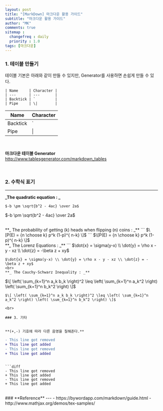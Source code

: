 ```yaml
---
layout: post
title: "[MarkDown] 마크다운 활용 가이드"
subtitle: "마크다운 활용 가이드"
author: "MK"
comments: true
sitemap :
  changefreq : daily
  priority : 1.0
tags: [마크다운]
---
```


### 1. 테이블 만들기
테이블 기본은 아래와 같이 만들 수 있지만, Generator를 사용하면 손쉽게 만들 수 있다.
<br>
```
| Name     | Character |
| ---      | ---       |
| Backtick | `         |
| Pipe     | \|        |

```

| Name     | Character |
| ---      | ---       |
| Backtick | `         |
| Pipe     | \|        |

<br>

**마크다운 테이블 Generator**
http://www.tablesgenerator.com/markdown_tables

<br>

### 2. 수학식 표기
---

**_The quadratic equation : _**
```
$-b \pm \sqrt{b^2 - 4ac} \over 2a$
```
$-b \pm \sqrt{b^2 - 4ac} \over 2a$

<br>
**_ The probability of getting (k) heads when flipping (n) coins : _**
```
$\[P(E)   = {n \choose k} p^k (1-p)^{ n-k} \]$
```
$\[P(E)   = {n \choose k} p^k (1-p)^{ n-k} \]$

<br>
**_ The Lorenz Equations : _**
```
$\dot{x} = \sigma(y-x) \\ \dot{y} = \rho x - y - xz \\ \dot{z} = -\beta z + xy$

```
$\dot{x} = \sigma(y-x) \\ \dot{y} = \rho x - y - xz \\ \dot{z} = -\beta z + xy$
<br>
**_ The Cauchy-Schwarz Inequality : _**
```
$\[ \left( \sum_{k=1}^n a_k b_k \right)^2 \leq \left( \sum_{k=1}^n a_k^2 \right) \left( \sum_{k=1}^n b_k^2 \right) \]$
```
$\[ \left( \sum_{k=1}^n a_k b_k \right)^2 \leq \left( \sum_{k=1}^n a_k^2 \right) \left( \sum_{k=1}^n b_k^2 \right) \]$

<br>

### 3. 기타


**(+,-) 기호에 따라 다른 음영을 칠해준다.**

```
```diff
- This line got removed
+ This line got added
- This line got removed
+ This line got added
```
```

```diff
- This line got removed
+ This line got added
- This line got removed
+ This line got added
```

<br>
### **Reference**
---
- https://bywordapp.com/markdown/guide.html
- http://www.mathjax.org/demos/tex-samples/
